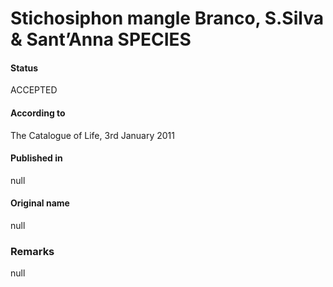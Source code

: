 # Stichosiphon mangle Branco, S.Silva & Sant’Anna SPECIES

#### Status
ACCEPTED

#### According to
The Catalogue of Life, 3rd January 2011

#### Published in
null

#### Original name
null

### Remarks
null